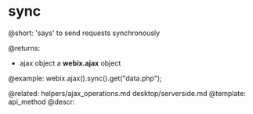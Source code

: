 sync
=============


@short: 'says' to send requests synchronously 
	

@returns:
- ajax	object	a <b>webix.ajax</b> object

@example:
webix.ajax().sync().get("data.php");

@related:
	helpers/ajax_operations.md
    desktop/serverside.md
@template:	api_method
@descr:


